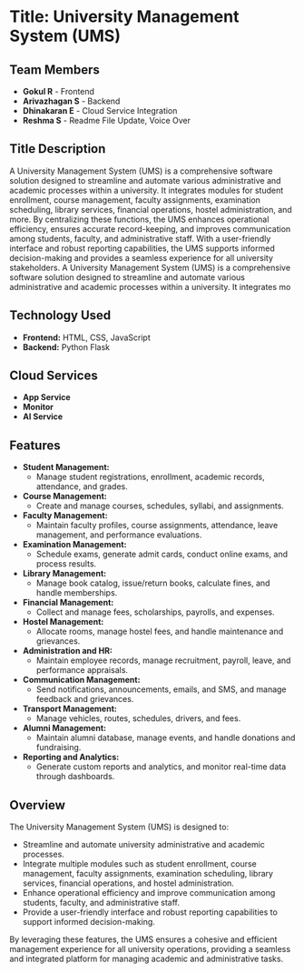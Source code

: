 #  Title: University Management System (UMS)

## Team Members
- **Gokul R** - Frontend
- **Arivazhagan S** - Backend
- **Dhinakaran E** - Cloud Service Integration
- **Reshma S** - Readme File Update, Voice Over

## Title Description
A University Management System (UMS) is a comprehensive software solution designed to streamline and automate various administrative and academic processes within a university. It integrates modules for student enrollment, course management, faculty assignments, examination scheduling, library services, financial operations, hostel administration, and more. By centralizing these functions, the UMS enhances operational efficiency, ensures accurate record-keeping, and improves communication among students, faculty, and administrative staff. With a user-friendly interface and robust reporting capabilities, the UMS supports informed decision-making and provides a seamless experience for all university stakeholders.
A University Management System (UMS) is a comprehensive software solution designed to streamline and automate various administrative and academic processes within a university. It integrates mo

## Technology Used
- **Frontend:** HTML, CSS, JavaScript
- **Backend:** Python Flask

## Cloud Services
- **App Service**
- **Monitor**
- **AI Service**

## Features
- **Student Management:**
  - Manage student registrations, enrollment, academic records, attendance, and grades.
- **Course Management:**
  - Create and manage courses, schedules, syllabi, and assignments.
- **Faculty Management:**
  - Maintain faculty profiles, course assignments, attendance, leave management, and performance evaluations.
- **Examination Management:**
  - Schedule exams, generate admit cards, conduct online exams, and process results.
- **Library Management:**
  - Manage book catalog, issue/return books, calculate fines, and handle memberships.
- **Financial Management:**
  - Collect and manage fees, scholarships, payrolls, and expenses.
- **Hostel Management:**
  - Allocate rooms, manage hostel fees, and handle maintenance and grievances.
- **Administration and HR:**
  - Maintain employee records, manage recruitment, payroll, leave, and performance appraisals.
- **Communication Management:**
  - Send notifications, announcements, emails, and SMS, and manage feedback and grievances.
- **Transport Management:**
  - Manage vehicles, routes, schedules, drivers, and fees.
- **Alumni Management:**
  - Maintain alumni database, manage events, and handle donations and fundraising.
- **Reporting and Analytics:**
  - Generate custom reports and analytics, and monitor real-time data through dashboards.

## Overview
The University Management System (UMS) is designed to:
- Streamline and automate university administrative and academic processes.
- Integrate multiple modules such as student enrollment, course management, faculty assignments, examination scheduling, library services, financial operations, and hostel administration.
- Enhance operational efficiency and improve communication among students, faculty, and administrative staff.
- Provide a user-friendly interface and robust reporting capabilities to support informed decision-making.

By leveraging these features, the UMS ensures a cohesive and efficient management experience for all university operations, providing a seamless and integrated platform for managing academic and administrative tasks.


